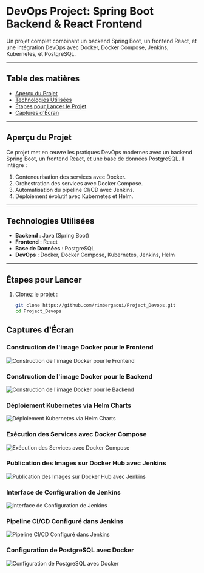 # **DevOps Project: Spring Boot Backend & React Frontend**

Un projet complet combinant un backend Spring Boot, un frontend React, et une intégration DevOps avec Docker, Docker Compose, Jenkins, Kubernetes, et PostgreSQL.

---

## **Table des matières**
- [Aperçu du Projet](#aperçu-du-projet)
- [Technologies Utilisées](#technologies-utilisées)
- [Étapes pour Lancer le Projet](#étapes-pour-lancer-le-projet)
- [Captures d'Écran](#captures-décran)

---

## **Aperçu du Projet**

Ce projet met en œuvre les pratiques DevOps modernes avec un backend Spring Boot, un frontend React, et une base de données PostgreSQL. Il intègre :

1. Conteneurisation des services avec Docker.
2. Orchestration des services avec Docker Compose.
3. Automatisation du pipeline CI/CD avec Jenkins.
4. Déploiement évolutif avec Kubernetes et Helm.

---


## **Technologies Utilisées**
- **Backend** : Java (Spring Boot)
- **Frontend** : React
- **Base de Données** : PostgreSQL
- **DevOps** : Docker, Docker Compose, Kubernetes, Jenkins, Helm

---

## **Étapes pour Lancer**
1. Clonez le projet :
   ```bash
   git clone https://github.com/rimbergaoui/Project_Devops.git
   cd Project_Devops

## **Captures d'Écran**
### Construction de l'image Docker pour le Frontend
![Construction de l'image Docker pour le Frontend](./Captures/build_frontend.png)

### Construction de l'image Docker pour le Backend  
![Construction de l'image Docker pour le Backend](./Captures/build_back.png)  

### Déploiement Kubernetes via Helm Charts  
![Déploiement Kubernetes via Helm Charts](./Captures/charts.png)  

### Exécution des Services avec Docker Compose  
![Exécution des Services avec Docker Compose](./Captures/docker_compose.png)  

### Publication des Images sur Docker Hub avec Jenkins  
![Publication des Images sur Docker Hub avec Jenkins](./Captures/docker_hub+jenkins.png)  

### Interface de Configuration de Jenkins  
![Interface de Configuration de Jenkins](./Captures/jenckins.png)  

### Pipeline CI/CD Configuré dans Jenkins  
![Pipeline CI/CD Configuré dans Jenkins](./Captures/pipline_jenkins.png)  

### Configuration de PostgreSQL avec Docker  
![Configuration de PostgreSQL avec Docker](./Captures/postgres+docker.png)
   

